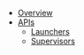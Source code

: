 * [Overview](README.md)
* [APIs](APIs/README.md)
  * [Launchers](APIs/Launchers.md)
  * [Supervisors](APIs/Supervisors.md)
